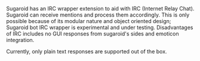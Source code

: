 
Sugaroid has an IRC wrapper extension to aid with IRC
(Internet Relay Chat). Sugaroid can receive mentions and process 
them accordingly. This is only possible because of its modular 
nature and object oriented design; Sugaroid bot IRC wrapper 
is experimental and under testing. Disadvantages of IRC includes
no GUI responses from sugaroid's sides and emoticon integration.

Currently, only plain text responses are supported out of the box.
